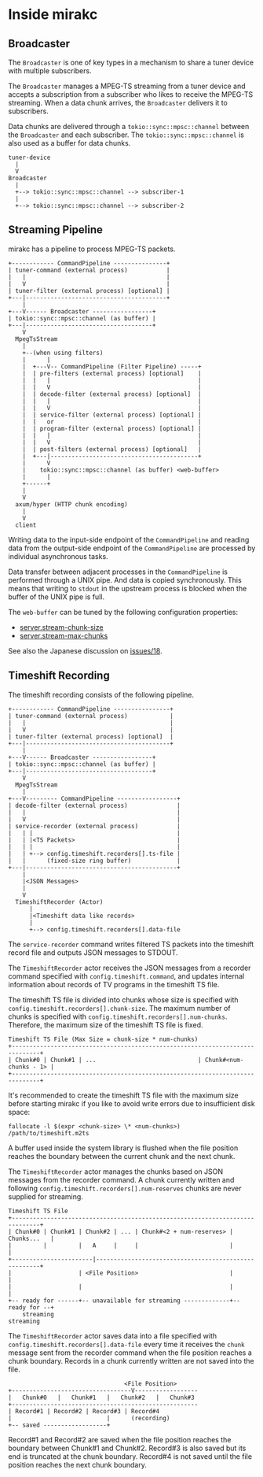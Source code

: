 # Inside mirakc

## Broadcaster

The `Broadcaster` is one of key types in a mechanism to share a tuner device
with multiple subscribers.

The `Broadcaster` manages a MPEG-TS streaming from a tuner device and accepts a
subscription from a subscriber who likes to receive the MPEG-TS streaming.  When
a data chunk arrives, the `Broadcaster` delivers it to subscribers.

Data chunks are delivered through a `tokio::sync::mpsc::channel` between the
`Broadcaster` and each subscriber.  The `tokio::sync::mpsc::channel` is also
used as a buffer for data chunks.

```
tuner-device
  |
  V
Broadcaster
  |
  +--> tokio::sync::mpsc::channel --> subscriber-1
  |
  +--> tokio::sync::mpsc::channel --> subscriber-2
```

## Streaming Pipeline

mirakc has a pipeline to process MPEG-TS packets.

```
+------------ CommandPipeline ---------------+
| tuner-command (external process)           |
|   |                                        |
|   V                                        |
| tuner-filter (external process) [optional] |
+---|----------------------------------------+
    |
+---V------ Broadcaster -----------------+
| tokio::sync::mpsc::channel (as buffer) |
+---|------------------------------------+
    V
  MpegTsStream
    |
    +--(when using filters)
    |      |
    |  +---V-- CommandPipeline (Filter Pipeline) -----+
    |  | pre-filters (external process) [optional]    |
    |  |   |                                          |
    |  |   V                                          |
    |  | decode-filter (external process) [optional]  |
    |  |   |                                          |
    |  |   V                                          |
    |  | service-filter (external process) [optional] |
    |  |   or                                         |
    |  | program-filter (external process) [optional] |
    |  |   |                                          |
    |  |   V                                          |
    |  | post-filters (external process) [optional]   |
    |  +---|------------------------------------------+
    |      V
    |    tokio::sync::mpsc::channel (as buffer) <web-buffer>
    |      |
    +------+
    |
    V
  axum/hyper (HTTP chunk encoding)
    |
    V
  client
```

Writing data to the input-side endpoint of the `CommandPipeline` and reading
data from the output-side endpoint of the `CommandPipeline` are processed by
individual asynchronous tasks.

Data transfer between adjacent processes in the `CommandPipeline` is performed
through a UNIX pipe.  And data is copied synchronously.  This means that writing
to `stdout` in the upstream process is blocked when the buffer of the UNIX pipe
is full.

The `web-buffer` can be tuned by the following configuration properties:

* [server.stream-chunk-size](./config.md#serverstream-chunk-size)
* [server.stream-max-chunks](./config.md#serverstream-max-chunks)

See also the Japanese discussion on
[issues/18](https://github.com/mirakc/mirakc/issues/18).

## Timeshift Recording

The timeshift recording consists of the following pipeline.

```
+------------ CommandPipeline ----------------+
| tuner-command (external process)            |
|   |                                         |
|   V                                         |
| tuner-filter (external process) [optional]  |
+---|-----------------------------------------+
    |
+---V------ Broadcaster -----------------+
| tokio::sync::mpsc::channel (as buffer) |
+---|------------------------------------+
    V
  MpegTsStream
    |
+---V--------- CommandPipeline -----------------+
| decode-filter (external process)              |
|   |                                           |
|   V                                           |
| service-recorder (external process)           |
|   | |                                         |
|   | |<TS Packets>                             |
|   | |                                         |
|   | +--> config.timeshift.recorders[].ts-file |
|   |      (fixed-size ring buffer)             |
+---|-------------------------------------------+
    |
    |<JSON Messages>
    |
    V
  TimeshiftRecorder (Actor)
      |
      |<Timeshift data like records>
      |
      +--> config.timeshift.recorders[].data-file
```

The `service-recorder` command writes filtered TS packets into the timeshift
record file and outputs JSON messages to STDOUT.

The `TimeshiftRecorder` actor receives the JSON messages from a recorder
command specified with `config.timeshift.command`, and updates internal
information about records of TV programs in the timeshift TS file.

The timeshift TS file is divided into chunks whose size is specified with
`config.timeshift.recorders[].chunk-size`.  The maximum number of chunks is
specified with `config.timeshift.recorders[].num-chunks`.  Therefore, the
maximum size of the timeshift TS file is fixed.

```
Timeshift TS File (Max Size = chunk-size * num-chunks)
+------------------------------------------------------------------------------+
| Chunk#0 | Chunk#1 | ...                             | Chunk#<num-chunks - 1> |
+------------------------------------------------------------------------------+
```

It's recommended to create the timeshift TS file with the maximum size before
starting mirakc if you like to avoid write errors due to insufficient disk space:

```shell
fallocate -l $(expr <chunk-size> \* <num-chunks>) /path/to/timeshift.m2ts
```

A buffer used inside the system library is flushed when the file position
reaches the boundary between the current chunk and the next chunk.

The `TimeshiftRecorder` actor manages the chunks based on JSON messages from the
recorder command.  A chunk currently written and following
`config.timeshift.recorders[].num-reserves` chunks are never supplied for
streaming.

```
Timeshift TS File
+------------------------------------------------------------------------------+
| Chunk#0 | Chunk#1 | Chunk#2 | ... | Chunk#<2 + num-reserves> |   Chunks...   |
|         |         |   A     |     |                          |               |
+-----------------------|------------------------------------------------------+
|                   | <File Position>                          |               |
|                   |                                          |               |
+-- ready for ------+-- unavailable for streaming -------------+-- ready for --+
    streaming                                                      streaming
```

The `TimeshiftRecorder` actor saves data into a file specified with
`config.timeshift.recorders[].data-file` every time it receives the `chunk`
message sent from the recorder command when the file position reaches a chunk
boundary.  Records in a chunk currently written are not saved into the file.

```
                                 <File Position>
+----------------------------------V------------------
|   Chunk#0   |   Chunk#1   |   Chunk#2   |   Chunk#3
+-----------------------------------------------------
| Record#1 | Record#2 | Record#3 | Record#4
|                           |      (recording)
+-- saved ------------------+
```

Record#1 and Record#2 are saved when the file position reaches the boundary
between Chunk#1 and Chunk#2.  Record#3 is also saved but its end is truncated at
the chunk boundary.  Record#4 is not saved until the file position reaches the
next chunk boundary.
